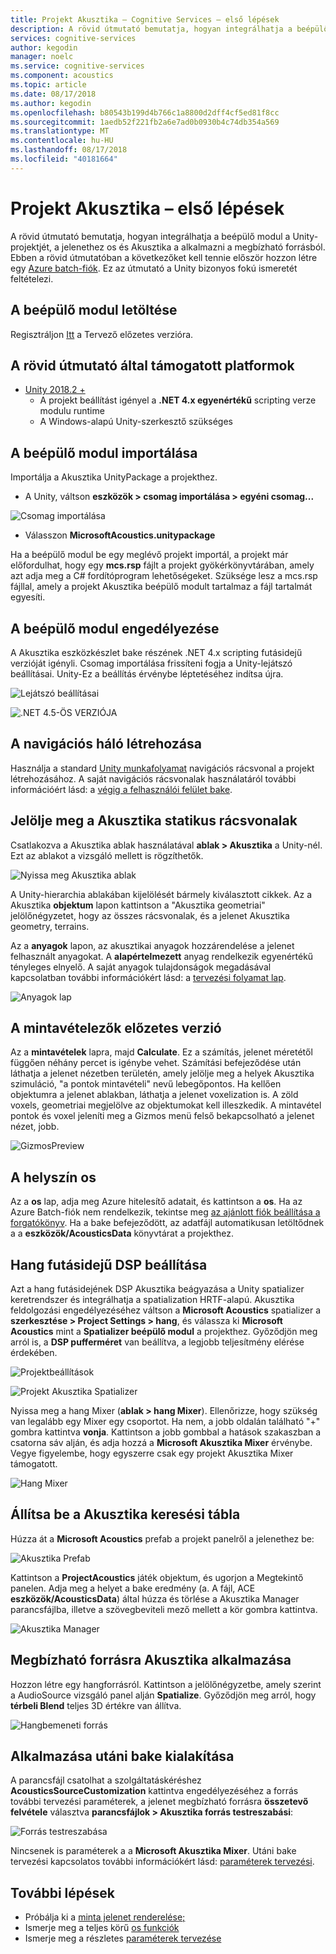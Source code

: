 ```yaml
---
title: Projekt Akusztika – Cognitive Services – első lépések
description: A rövid útmutató bemutatja, hogyan integrálhatja a beépülő modul a Unity-projektjét, a jelenethez os és Akusztika a alkalmazni a megbízható forrásból.
services: cognitive-services
author: kegodin
manager: noelc
ms.service: cognitive-services
ms.component: acoustics
ms.topic: article
ms.date: 08/17/2018
ms.author: kegodin
ms.openlocfilehash: b80543b199d4b766c1a8800d2dff4cf5ed81f8cc
ms.sourcegitcommit: 1aedb52f221fb2a6e7ad0b0930b4c74db354a569
ms.translationtype: MT
ms.contentlocale: hu-HU
ms.lasthandoff: 08/17/2018
ms.locfileid: "40181664"
---
```

# <a name="getting-started-with-project-acoustics"></a>Projekt Akusztika – első lépések
A rövid útmutató bemutatja, hogyan integrálhatja a beépülő modul a Unity-projektjét, a jelenethez os és Akusztika a alkalmazni a megbízható forrásból. Ebben a rövid útmutatóban a következőket kell tennie először hozzon létre egy [Azure batch-fiók](create-azure-account.md). Ez az útmutató a Unity bizonyos fokú ismeretét feltételezi.

## <a name="download-the-plugin"></a>A beépülő modul letöltése
Regisztráljon [Itt](https://forms.office.com/Pages/ResponsePage.aspx?id=v4j5cvGGr0GRqy180BHbRwMoAEhDCLJNqtVIPwQN6rpUOFRZREJRR0NIQllDOTQ1U0JMNVc4OFNFSy4u) a Tervező előzetes verzióra.

## <a name="supported-platforms-for-quickstart"></a>A rövid útmutató által támogatott platformok
* [Unity 2018.2 +](http://www.unity3d.com)
  * A projekt beállítást igényel a **.NET 4.x egyenértékű** scripting verze modulu runtime 
  * A Windows-alapú Unity-szerkesztő szükséges

## <a name="import-the-plugin"></a>A beépülő modul importálása
Importálja a Akusztika UnityPackage a projekthez. 
* A Unity, váltson **eszközök > csomag importálása > egyéni csomag...**

![Csomag importálása](media/ImportPackage.png)  

* Válasszon **MicrosoftAcoustics.unitypackage**

Ha a beépülő modul be egy meglévő projekt importál, a projekt már előfordulhat, hogy egy **mcs.rsp** fájlt a projekt gyökérkönyvtárában, amely azt adja meg a C# fordítóprogram lehetőségeket. Szüksége lesz a mcs.rsp fájllal, amely a projekt Akusztika beépülő modult tartalmaz a fájl tartalmát egyesíti.

## <a name="enable-the-plugin"></a>A beépülő modul engedélyezése
A Akusztika eszközkészlet bake részének .NET 4.x scripting futásidejű verzióját igényli. Csomag importálása frissíteni fogja a Unity-lejátszó beállításai. Unity-Ez a beállítás érvénybe léptetéséhez indítsa újra.

![Lejátszó beállításai](media/PlayerSettings.png)

![.NET 4.5-ÖS VERZIÓJA](media/Net45.png)

## <a name="create-a-navigation-mesh"></a>A navigációs háló létrehozása
Használja a standard [Unity munkafolyamat](https://docs.unity3d.com/Manual/nav-BuildingNavMesh.html) navigációs rácsvonal a projekt létrehozásához. A saját navigációs rácsvonalak használatáról további információért lásd: a [végig a felhasználói felület bake](bake-ui-walkthrough.md).

## <a name="mark-static-meshes-for-acoustics"></a>Jelölje meg a Akusztika statikus rácsvonalak
Csatlakozva a Akusztika ablak használatával **ablak > Akusztika** a Unity-nél. Ezt az ablakot a vizsgáló mellett is rögzíthetők.

![Nyissa meg Akusztika ablak](media/WindowAcoustics.png)

A Unity-hierarchia ablakában kijelölését bármely kiválasztott cikkek. Az a Akusztika **objektum** lapon kattintson a "Akusztika geometriai" jelölőnégyzetet, hogy az összes rácsvonalak, és a jelenet Akusztika geometry, terrains.

Az a **anyagok** lapon, az akusztikai anyagok hozzárendelése a jelenet felhasznált anyagokat. A **alapértelmezett** anyag rendelkezik egyenértékű tényleges elnyelő. A saját anyagok tulajdonságok megadásával kapcsolatban további információkért lásd: a [tervezési folyamat lap](design-process.md).

![Anyagok lap](media/MaterialsTab.png)

## <a name="preview-the-probes"></a>A mintavételezők előzetes verzió
Az a **mintavételek** lapra, majd **Calculate**. Ez a számítás, jelenet méretétől függően néhány percet is igénybe vehet. Számítási befejeződése után láthatja a jelenet nézetben területén, amely jelölje meg a helyek Akusztika szimuláció, "a pontok mintavételi" nevű lebegőpontos. Ha kellően objektumra a jelenet ablakban, láthatja a jelenet voxelization is. A zöld voxels, geometriai megjelölve az objektumokat kell illeszkedik. A mintavétel pontok és voxel jeleníti meg a Gizmos menü felső bekapcsolható a jelenet nézet, jobb.

![GizmosPreview](media/BakePreviewWithGizmos.png)

## <a name="bake-the-scene"></a>A helyszín os
Az a **os** lap, adja meg Azure hitelesítő adatait, és kattintson a **os**. Ha az Azure Batch-fiók nem rendelkezik, tekintse meg [az ajánlott fiók beállítása a forgatókönyv](create-azure-account.md).
Ha a bake befejeződött, az adatfájl automatikusan letöltődnek a a **eszközök/AcousticsData** könyvtárat a projekthez.

## <a name="set-up-audio-runtime-dsp"></a>Hang futásidejű DSP beállítása
Azt a hang futásidejének DSP Akusztika beágyazása a Unity spatializer keretrendszer és integrálhatja a spatialization HRTF-alapú. Akusztika feldolgozási engedélyezéséhez váltson a **Microsoft Acoustics** spatializer a **szerkesztése > Project Settings > hang**, és válassza ki **Microsoft Acoustics** mint a **Spatializer beépülő modul** a projekthez. Győződjön meg arról is, a **DSP pufferméret** van beállítva, a legjobb teljesítmény elérése érdekében.

![Projektbeállítások](media/ProjectSettings.png)  

![Projekt Akusztika Spatializer](media/ChooseSpatializer.png)

Nyissa meg a hang Mixer (**ablak > hang Mixer**). Ellenőrizze, hogy szükség van legalább egy Mixer egy csoportot. Ha nem, a jobb oldalán található "+" gombra kattintva **vonja**. Kattintson a jobb gombbal a hatások szakaszban a csatorna sáv alján, és adja hozzá a **Microsoft Akusztika Mixer** érvénybe. Vegye figyelembe, hogy egyszerre csak egy projekt Akusztika Mixer támogatott.

![Hang Mixer](media/AudioMixer.png)

## <a name="set-up-the-acoustics-lookup-table"></a>Állítsa be a Akusztika keresési tábla
Húzza át a **Microsoft Acoustics** prefab a projekt panelről a jelenethez be:

![Akusztika Prefab](media/AcousticsPrefab.png)

Kattintson a **ProjectAcoustics** játék objektum, és ugorjon a Megtekintő panelen. Adja meg a helyet a bake eredmény (a. A fájl, ACE **eszközök/AcousticsData**) által húzza és törlése a Akusztika Manager parancsfájlba, illetve a szövegbeviteli mező mellett a kör gombra kattintva.

![Akusztika Manager](media/AcousticsManager.png)  

## <a name="apply-acoustics-to-sound-sources"></a>Megbízható forrásra Akusztika alkalmazása
Hozzon létre egy hangforrásról. Kattintson a jelölőnégyzetbe, amely szerint a AudioSource vizsgáló panel alján **Spatialize**. Győződjön meg arról, hogy **térbeli Blend** teljes 3D értékre van állítva.  

![Hangbemeneti forrás](media/AudioSource.png)

## <a name="apply-post-bake-design"></a>Alkalmazása utáni bake kialakítása
A parancsfájl csatolhat a szolgáltatáskéréshez **AcousticsSourceCustomization** kattintva engedélyezéséhez a forrás további tervezési paraméterek, a jelenet megbízható forrásra **összetevő felvétele** választva **parancsfájlok > Akusztika forrás testreszabási**:

![Forrás testreszabása](media/SourceCustomization.png)

Nincsenek is paraméterek a a **Microsoft Akusztika Mixer**. Utáni bake tervezési kapcsolatos további információkért lásd: [paraméterek tervezési](design-process.md).

## <a name="next-steps"></a>További lépések
* Próbálja ki a [minta jelenet renderelése;](sample-walkthrough.md)
* Ismerje meg a teljes körű [os funkciók](bake-ui-walkthrough.md)
* Ismerje meg a részletes [paraméterek tervezése](design-process.md)

